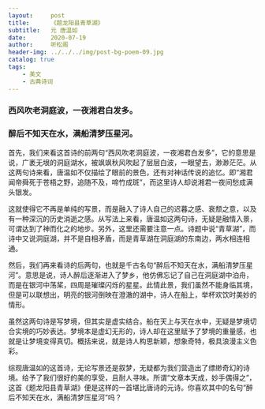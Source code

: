 ```yaml
---
layout:     post
title:      《题龙阳县青草湖》
subtitle:   元 唐温如
date:       2020-07-19
author:     听松阁
header-img: ../../../img/post-bg-poem-09.jpg
catalog: true
tags:
    - 美文
    - 古典诗词
---
```


### 西风吹老洞庭波，一夜湘君白发多。

### 醉后不知天在水，满船清梦压星河。


首先，我们来看这首诗的前两句“西风吹老洞庭波，一夜湘君白发多”，它的意思是说，广袤无垠的洞庭湖水，被飒飒秋风吹起了层层白波，一眼望去，渺渺茫茫。从这两句诗来看，唐温如不仅描绘了眼前的景色，还有对神话传说的追忆。即“湘君闻帝舜死于苍梧之野，追随不及，啼竹成斑”，而这里诗人却说湘君一夜间愁成满头银发。


这就使得它不再是单纯的写景，而是融入了诗人自己的迟暮之感、衰颓之意，以及有一种深沉的历史消逝之感。从写法上来看，唐温如这两句诗，无疑是融情入景，可谓达到了神而化之的地步。另外，这里还需要注意一点。诗题中说“青草湖”，而诗中又说洞庭湖，并不是自相矛盾，而是青草湖在洞庭湖的东南边，两水相连相通。

然后，我们再来看诗的后两句，也就是千古名句“醉后不知天在水，满船清梦压星河”。意思是说，诗人醉后逐渐进入了梦乡，他仿佛忘记了自己在洞庭湖中泊舟，而是在银河中荡桨，四周是璀璨闪烁的星星。此情此景，我们虽然不能身临其境，但是可以联想出，明亮的银河倒映在澄澈的湖中，诗人在船上，举杯欢饮时美妙的情形。


虽然这两句诗是写梦境，但其实是虚实结合。船在天上与天在水中，无疑是梦境切合实境的巧妙表达。梦境本是虚幻无形的，诗人却在这里赋予了梦境的重量感，也就是让梦境变得真切。概括来说，就是诗人构思新颖，想象奇特，极具浪漫主义色彩。

综观唐温如的这首诗，无论写景还是叙梦，无疑都为我们营造出了缥缈奇幻的诗境。给予了我们很好的美的享受，且耐人寻味。所谓“文章本天成，妙手偶得之”，这首《题龙阳县青草湖》便是这样的一首堪比唐诗的元诗。你喜欢其中的名句“醉后不知天在水，满船清梦压星河”吗？
